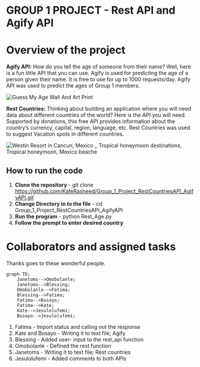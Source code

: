 # GROUP 1 PROJECT - Rest API and Agify API

# Overview of the project
**Agify API:**  How do you tell the age of someone from their name? Well, here is a fun little API that you can use. Agify is used for predicting the age of a person given their name. It is free to use for up to 1000 requests/day. Agify API was used to predict the ages of Group 1 members.

![Guess My Age Wall And Art Print](https://github.com/KateRasheed/Group_1_Project_RestCountriesAPI_AgifyAPI/assets/127479723/5e65f028-c289-4262-b2f9-520283eaa85f)

**Rest Countries:** Thinking about building an application where you will need data about different countries of the world? Here is the API you will need. Supported by donations, this free API provides information about the country’s currency, capital, region, language, etc. Rest Countries was used to suggest Vacation spots in different countries.

![Westin Resort in Cancun, Mexico _ Tropical honeymoon destinations, Tropical honeymoon, Mexico beache](https://github.com/KateRasheed/Group_1_Project_RestCountriesAPI_AgifyAPI/assets/127479723/a180288e-d767-4ee3-a43b-09f81242b81f)


## How to run the code 
1. **Clone the repository** - git clone https://github.com/KateRasheed/Group_1_Project_RestCountriesAPI_AgifyAPI.git
2. **Change Directory in to the file** - cd Group_1_Project_RestCountriesAPI_AgifyAPI
3. **Run the program** - python Rest_Age.py
4. **Follow the prompt to enter desired country**
   

# Collaborators and assigned tasks
Thanks goes to these wonderful people.


```mermaid
graph TD;
    Janetoms-->Omobolanle;
    Janetoms-->Blessing;
    Omobolanle-->Fatima;
    Blessing-->Fatima;
    Fatima-->Busayo;
    Fatima-->Kate;
    Kate-->Jesulolufemi;
    Busayo-->Jesulolufemi;
```

 
1. Fatima - Import status and calling out the response
2. Kate and Busayo - Writing it to text file; Agify
3. Blessing - Added user- input to the rest_api function
4. Omobolanle - Defined the rest function
5. Janetoms - Writing it to text file; Rest countries
6. Jesulolufemi - Added comments to both APIs
